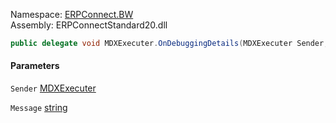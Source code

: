 Namespace: [ERPConnect.BW](../)\
Assembly: ERPConnectStandard20.dll

```csharp
public delegate void MDXExecuter.OnDebuggingDetails(MDXExecuter Sender, string Message)

```

#### Parameters

`Sender` [MDXExecuter](../ERPConnect.BW.MDXExecuter/)

`Message` [string](https://learn.microsoft.com/dotnet/api/system.string)
